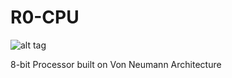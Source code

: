 # R0-CPU

![alt tag](https://s24.postimg.org/bmq9o00s5/image.png)

8-bit Processor built on Von Neumann Architecture 
